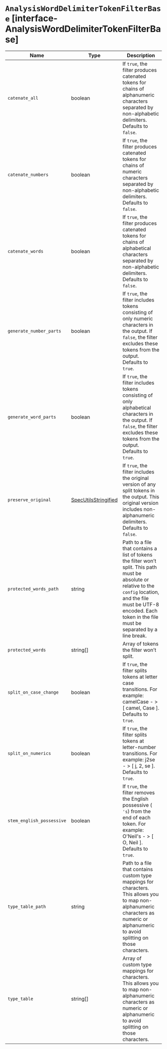 # `AnalysisWordDelimiterTokenFilterBase` [interface-AnalysisWordDelimiterTokenFilterBase]

| Name | Type | Description |
| - | - | - |
| `catenate_all` | boolean | If `true`, the filter produces catenated tokens for chains of alphanumeric characters separated by non-alphabetic delimiters. Defaults to `false`. |
| `catenate_numbers` | boolean | If `true`, the filter produces catenated tokens for chains of numeric characters separated by non-alphabetic delimiters. Defaults to `false`. |
| `catenate_words` | boolean | If `true`, the filter produces catenated tokens for chains of alphabetical characters separated by non-alphabetic delimiters. Defaults to `false`. |
| `generate_number_parts` | boolean | If `true`, the filter includes tokens consisting of only numeric characters in the output. If `false`, the filter excludes these tokens from the output. Defaults to `true`. |
| `generate_word_parts` | boolean | If `true`, the filter includes tokens consisting of only alphabetical characters in the output. If `false`, the filter excludes these tokens from the output. Defaults to `true`. |
| `preserve_original` | [SpecUtilsStringified](./SpecUtilsStringified.md)<boolean> | If `true`, the filter includes the original version of any split tokens in the output. This original version includes non-alphanumeric delimiters. Defaults to `false`. |
| `protected_words_path` | string | Path to a file that contains a list of tokens the filter won’t split. This path must be absolute or relative to the `config` location, and the file must be UTF-8 encoded. Each token in the file must be separated by a line break. |
| `protected_words` | string[] | Array of tokens the filter won’t split. |
| `split_on_case_change` | boolean | If `true`, the filter splits tokens at letter case transitions. For example: camelCase - > [ camel, Case ]. Defaults to `true`. |
| `split_on_numerics` | boolean | If `true`, the filter splits tokens at letter-number transitions. For example: j2se - > [ j, 2, se ]. Defaults to `true`. |
| `stem_english_possessive` | boolean | If `true`, the filter removes the English possessive ( `'s`) from the end of each token. For example: O'Neil's - > [ O, Neil ]. Defaults to `true`. |
| `type_table_path` | string | Path to a file that contains custom type mappings for characters. This allows you to map non-alphanumeric characters as numeric or alphanumeric to avoid splitting on those characters. |
| `type_table` | string[] | Array of custom type mappings for characters. This allows you to map non-alphanumeric characters as numeric or alphanumeric to avoid splitting on those characters. |
